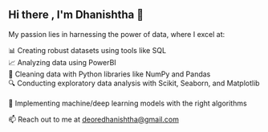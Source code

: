 ## Hi there , I'm Dhanishtha 👋</br>
My passion lies in harnessing the power of data, where I excel at:</br>

📊 Creating robust datasets using tools like SQL</br>
📈 Analyzing data using PowerBI</br>
🐍 Cleaning data with Python libraries like NumPy and Pandas</br>
🔍 Conducting exploratory data analysis with Scikit, Seaborn, and Matplotlib</br>                                                                                 
🤖 Implementing machine/deep learning models with the right algorithms</br>                                     

📫 Reach out to me at deoredhanishtha@gmail.com</br>
<img style="float: right;" alt="" src="C:\Users\Dhanishtha\Downloads\Business plan Customizable Cartoon Illustrations _ Bro Style.jpeg" />
<div style="clear: right">
</div>    
